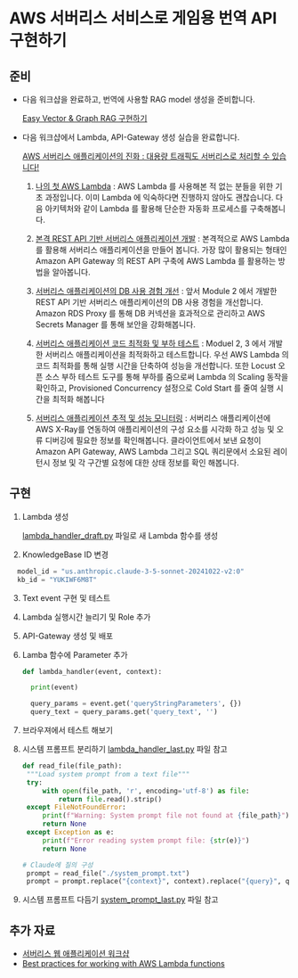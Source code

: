# AWS 서버리스 서비스로 게임용 번역 API 구현하기
## 준비

* 다음 워크샵을 완료하고, 번역에 사용할 RAG model 생성을 준비합니다.

  [Easy Vector & Graph RAG 구현하기](https://catalog.us-east-1.prod.workshops.aws/workshops/9d4a1859-434f-4f79-902b-dd1ad020adef/ko-KR/20-start/00-setup)

* 다음 워크샵에서 Lambda, API-Gateway 생성 실습을 완료합니다.

  [AWS 서버리스 애플리케이션의 진화 : 대용량 트래픽도 서버리스로 처리할 수 있습니다!](https://github.com/aws-samples/the-evolution-of-aws-serverless-applications)

  1. [나의 첫 AWS Lambda](https://github.com/aws-samples/the-evolution-of-aws-serverless-applications/blob/main/module1/README.md) : AWS Lambda 를 사용해본 적 없는 분들을 위한 기초 과정입니다. 이미 Lambda 에 익숙하다면 진행하지 않아도 괜찮습니다. 다음 아키텍처와 같이 Lambda 를 활용해 단순한 자동화 프로세스를 구축해봅니다.
  
  2. [본격 REST API 기반 서버리스 애플리케이션 개발](https://github.com/aws-samples/the-evolution-of-aws-serverless-applications/blob/main/module2/README.md) : 본격적으로 AWS Lambda 를 활용해 서버리스 애플리케이션을 만들어 봅니다. 가장 많이 활용되는 형태인 Amazon API Gateway 의 REST API 구축에 AWS Lambda 를 활용하는 방법을 알아봅니다.
  
  3. [서버리스 애플리케이션의 DB 사용 경험 개선](https://github.com/aws-samples/the-evolution-of-aws-serverless-applications/blob/main/module3/README.md) : 앞서 Module 2 에서 개발한 REST API 기반 서버리스 애플리케이션의 DB 사용 경험을 개선합니다. Amazon RDS Proxy 를 통해 DB 커넥션을 효과적으로 관리하고 AWS Secrets Manager 를 통해 보안을 강화해봅니다.
  
  4. [서버리스 애플리케이션 코드 최적화 및 부하 테스트](https://github.com/aws-samples/the-evolution-of-aws-serverless-applications/blob/main/module4/README.md) : Moduel 2, 3 에서 개발한 서버리스 애플리케이션을 최적화하고 테스트합니다. 우선 AWS Lambda 의 코드 최적화를 통해 실행 시간을 단축하여 성능을 개선합니다. 또한 Locust 오픈 소스  부하 테스트 도구를 통해 부하를 줌으로써 Lambda 의 Scaling 동작을 확인하고, Provisioned Concurrency 설정으로 Cold Start 를 줄여 실행 시간을 최적화 해봅니다
  5. [서버리스 애플리케이션 추적 및 성능 모니터링](https://github.com/aws-samples/the-evolution-of-aws-serverless-applications/blob/main/module5/README.md) : 서버리스 애플리케이션에 AWS X-Ray를 연동하여 애플리케이션의 구성 요소를 시각화 하고 성능 및 오류 디버깅에 필요한 정보를 확인해봅니다. 클라이언트에서 보낸 요청이 Amazon API Gateway, AWS Lambda 그리고 SQL 쿼리문에서 소요된 레이턴시 정보 및 각 구간별 요청에 대한 상태 정보를 확인 해봅니다.
   

## 구현

1. Lambda 생성

    [lambda_handler_draft.py](https://github.com/iampizon/rag_translate_sample/blob/main/lambda_handler_draft.py) 파일로 새 Lambda 함수를 생성

2. KnowledgeBase ID 변경
  ```python
    model_id = "us.anthropic.claude-3-5-sonnet-20241022-v2:0"
    kb_id = "YUKIWF6M8T"
  ```
   
3. Text event 구현 및 테스트
4. Lambda 실행시간 늘리기 및 Role 추가
5. API-Gateway 생성 및 배포
6. Lamba 함수에 Parameter 추가
   
    ```python
    def lambda_handler(event, context):

      print(event)

      query_params = event.get('queryStringParameters', {})
      query_text = query_params.get('query_text', '')
   ```

   
8. 브라우져에서 테스트 해보기
9. 시스템 프롬프트 분리하기
   [lambda_handler_last.py](https://github.com/iampizon/rag_translate_sample/blob/main/lambda_handler_last.py) 파일 참고

   ```python
   def read_file(file_path):
    """Load system prompt from a text file"""
    try:
        with open(file_path, 'r', encoding='utf-8') as file:
            return file.read().strip()
    except FileNotFoundError:
        print(f"Warning: System prompt file not found at {file_path}")
        return None
    except Exception as e:
        print(f"Error reading system prompt file: {str(e)}")
        return None
   ```

   ```python
   # Claude에 질의 구성
    prompt = read_file("./system_prompt.txt")
    prompt = prompt.replace("{context}", context).replace("{query}", query_text)
   ```
    
11. 시스템 프롬프트 다듬기
    [system_prompt_last.py](https://github.com/iampizon/rag_translate_sample/blob/main/system_prompt_last.py) 파일 참고


## 추가 자료

* [서버리스 웹 애플리케이션 워크샵](https://github.com/aws-samples/aws-serverless-workshops-kr/tree/master/WebApplication)
* [Best practices for working with AWS Lambda functions](https://docs.aws.amazon.com/lambda/latest/dg/best-practices.html)
